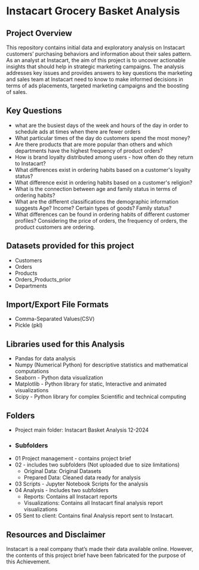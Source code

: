 # Instacart Grocery Basket Analysis

## Project Overview
This repository contains initial data and exploratory analysis on Instacart customers’ purchasing behaviors and information about their sales pattern. As an analyst at Instacart, the aim of this project is to uncover actionable insights that should help in strategic marketing campaigns. The analysis addresses key issues and provides answers to key questions the marketing and sales team at Instacart need to know to make informed decisions in terms of ads placements, targeted marketing campaigns and the boosting of sales.    

## Key Questions
+ what are the busiest days of the week and hours of the day in order to schedule ads at times when there are fewer orders
+ What particular times of the day do customers spend the most money?
+ Are there products that are more popular than others and which departments have the highest frequency of product orders?
+ How is brand loyalty distributed among users - how often do they return to Instacart?
+ What differences exist in ordering habits based on a customer's loyalty status?
+ What difference exist in ordering habits based on a customer's religion?
+ What is the connection between age and family status in terms of ordering habits?
+ What are the different classifications the demographic information suggests
Age? Income? Certain types of goods? Family status?
+ What differences can be found in ordering habits of different customer
profiles? Considering the price of orders, the frequency of orders, the product
customers are ordering.

## Datasets provided for this project
+ Customers
+ Orders
+ Products
+ Orders_Products_prior
+ Departments

## Import/Export File Formats
 - Comma-Separated Values(CSV)
 - Pickle (pkl)

## Libraries used for this Analysis
+ Pandas for data analysis
+ Numpy (Numerical Python) for descriptive statistics and mathematical computations
+ Seaborn - Python data visualization
+ Matplotlib - Python library for static, Interactive and animated visualizations
+ Scipy - Python library for complex Scientific and technical computing

## Folders
+ Project main folder: Instacart Basket Analysis 12-2024
+ ### Subfolders 
+ 01 Project management - contains project brief
+ 02 - includes two subfolders (Not uploaded due to size limitations)
   - Original Data: Original Datasets
   - Prepared Data: Cleaned data ready for analysis
+ 03 Scripts - Jupyter Notebook Scripts for the analysis
+ 04 Analysis - Includes two subfolders
  - Reports: Contains all Instacart reports
  - Visualizations: Contains all Instacart final analysis report visualizations
+ 05 Sent to client: Contains final Analysis report sent to Instacart.

## Resources and Disclaimer
Instacart is a real company that’s made their data available online. However, the contents of this project brief
have been fabricated for the purpose of this Achievement.
